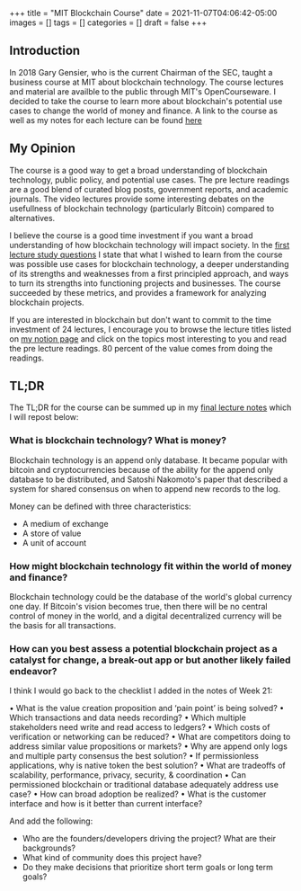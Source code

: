 +++
title = "MIT Blockchain Course"
date = 2021-11-07T04:06:42-05:00
images = []
tags = []
categories = []
draft = false
+++

## Introduction

In 2018 Gary Gensier, who is the current Chairman of the SEC, taught a business course at MIT about blockchain technology. The course lectures and material are availble to the public through MIT's OpenCourseware. I decided to take the course to learn more about blockchain's potential use cases to change the world of money and finance. A link to the course as well as my notes for each lecture can be found [here](https://frankdelpidio.notion.site/Blockchain-And-Money-c4bb6486ca66485e958853f3566e8c02)

## My Opinion

The course is a good way to get a broad understanding of blockchain technology, public policy, and potential use cases. The pre lecture readings are a good blend of curated blog posts, government reports, and academic journals. The video lectures provide some interesting debates on the usefullness of blockchain technology (particularly Bitcoin) compared to alternatives.

I believe the course is a good time investment if you want a broad understanding of how blockchain technology will impact society. In the [first lecture study questions](https://frankdelpidio.notion.site/Week-1-Introduction-1b7828d99f684531849288f23df85890) I state that what I wished to learn from the course was possible use cases for blockchain technology, a deeper understanding of its strengths and weaknesses from a first principled approach, and ways to turn its strengths into functioning projects and businesses. The course succeeded by these metrics, and provides a framework for analyzing blockchain projects.

If you are interested in blockchain but don't want to commit to the time investment of 24 lectures, I encourage you to browse the lecture titles listed on [my notion page](https://frankdelpidio.notion.site/Blockchain-And-Money-c4bb6486ca66485e958853f3566e8c02) and click on the topics most interesting to you and read the pre lecture readings. 80 percent of the value comes from doing the readings.

## TL;DR

The TL;DR for the course can be summed up in my [final lecture notes](https://frankdelpidio.notion.site/Week-24-Conclusion-938a31e264e94dda97d6dae7931c2b0d) which I will repost below:

### What is blockchain technology? What is money?
    
Blockchain technology is an append only database. It became popular with bitcoin and cryptocurrencies because of the ability for the append only database to be distributed, and Satoshi Nakomoto's paper that described a system for shared consensus on when to append new records to the log.

Money can be defined with three characteristics:

- A medium of exchange
- A store of value
- A unit of account

### How might blockchain technology fit within the world of money and finance?
    
Blockchain technology could be the database of the world's global currency one day. If Bitcoin's vision becomes true, then there will be no central control of money in the world, and a digital decentralized currency will be the basis for all transactions.
    
### How can you best assess a potential blockchain project as a catalyst for change, a break-out app or but another likely failed endeavor?
    
I think I would go back to the checklist I added in the notes of Week 21:

• What is the value creation proposition and ‘pain point’ is being solved?
• Which transactions and data needs recording?
• Which multiple stakeholders need write and read access to ledgers?
• Which costs of verification or networking can be reduced?
• What are competitors doing to address similar value propositions or markets?
• Why are append only logs and multiple party consensus the best solution?
• If permissionless applications, why is native token the best solution?
• What are tradeoffs of scalability, performance, privacy, security, & coordination
• Can permissioned blockchain or traditional database adequately address use case?
• How can broad adoption be realized?
• What is the customer interface and how is it better than current interface?

And add the following:

- Who are the founders/developers driving the project? What are their backgrounds?
- What kind of community does this project have?
- Do they make decisions that prioritize short term goals or long term goals?
